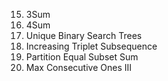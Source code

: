 15. 3Sum
18. 4Sum
96. Unique Binary Search Trees
334. Increasing Triplet Subsequence
416. Partition Equal Subset Sum
1004. Max Consecutive Ones III
